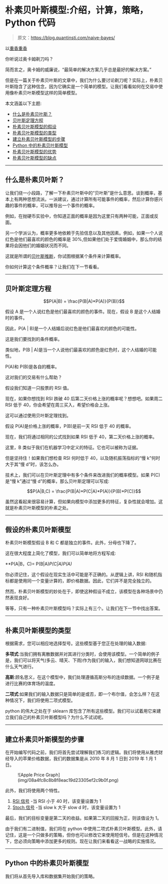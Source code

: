 # 朴素贝叶斯模型:介绍，计算，策略，Python 代码

> 原文：<https://blog.quantinsti.com/naive-bayes/>

以[重香重香](https://www.linkedin.com/in/rekhit/)

你听说过奥卡姆剃刀吗？

简而言之，奥卡姆的威廉说，“最简单的解决方案几乎总是最好的解决方案。”

但是在一篇关于朴素贝叶斯的文章中，我们为什么要讨论剃刀呢？实际上，朴素贝叶斯隐含了这种信念，因为它确实是一个简单的模型。让我们看看如何在交易中使用像朴素贝叶斯模型这样的简单模型。

本文涵盖以下主题:

*   [什么是朴素贝叶斯？](#what-is-naive-bayes)
*   [贝叶斯定理方程](#equation-for-bayes-theorem)
*   [朴素贝叶斯模型的假设](#assumptions-of-naive-bayes-model)
*   [朴素贝叶斯模型的类型](#types-of-naive-bayes-models)
*   [建立朴素贝叶斯模型的步骤](#steps-to-build-naive-bayes-model)
*   [Python 中的朴素贝叶斯模型](#naive-bayes-model-in-python)
*   [朴素贝叶斯模型的优势](#advantages-of-the-naive-bayes-model)
*   [朴素贝叶斯模型的缺点](#disadvantages-of-the-naive-bayes-model)

* * *

## **什么是朴素贝叶斯？**

让我们绕一小段路，了解一下朴素贝叶斯中的“贝叶斯”是什么意思。谈到概率，基本上有两种思想流派。一派建议，通过计算所有可能事件的概率，然后计算你感兴趣的事件的概率，可以推导出一个事件的概率。

例如，在抛硬币实验中，你知道正面的概率是因为这里只有两种可能，正面或反面。

另一个学派认为，概率更多地依赖于先验信息以及其他因素。例如，如果一个人说红色是他们最喜欢的颜色的概率是 30%,但如果他们处于爱情婚姻中，那么你的结果将会因他们的婚姻状况而不同。

这就是所谓的[贝叶斯推断](/bayesian-inference/)，你试图根据某个条件来计算概率。

你如何计算这个条件概率？让我们在下一节看看。

* * *

## **贝叶斯定理方程**

$$P(A|B) = \frac{P(B|A)*P(A)}{P(B)}$$

假设 A 是一个人说红色是他们最喜欢的颜色的事件。现在，假设 B 是这个人结婚时的事件。

因此，P(A | B)是一个人结婚后说红色是他们最喜欢的颜色的可能性。

这是我们要找到的条件概率。

类似地，P(B | A)是当一个人说他们最喜欢的颜色是红色时，这个人结婚的可能性。

P(A)和 P(B)是各自的概率。

这对我们的交易有什么帮助？

假设我们知道一只股票的 RSI 值。

现在，如果你想找到 RSI 跌破 40 后第二天价格上涨的概率呢？想想吧。如果周二 RSI 低于 40，你会希望在周三买入，希望价格会上涨。

这可以通过使用贝叶斯定理找到。

假设 P(A)是价格上涨的概率，P(B)是前一天 RSI 低于 40 的概率。

现在，我们将通过相同的公式找到如果 RSI 低于 40，第二天价格上涨的概率。

这里，B 类似于我们在机器学习中定义的特征。它也可以被称为证据。

但是坚持住！如果我们想检查 RSI 何时低于 40，以及随机振荡指标的“慢 k”何时大于其“慢 d”时，该怎么办。

技术上，我们可以在贝叶斯定理中有多个条件来改进我们的概率模型。如果 P(C)是“慢 k”通过“慢 d”的概率，那么贝叶斯定理可以写成:

$$P(A|B,C) = \frac{P(B|A)*P(C|A)*P(A)}{P(B)*P(C)}$$

虽然这看起来很容易计算，但如果向模型中添加更多的特征，复杂性就会增加。这就是朴素贝叶斯模型的朴素之处。

* * *

## **假设的朴素贝叶斯模型**

朴素贝叶斯模型假设 B 和 C 都是独立的事件。此外，分母也下降了。

这在很大程度上简化了模型，我们可以简单地将方程写成:

**P(A|B，C)= P(B|A)*P(C|A)*P(A)**

你必须记住，这个假设在现实生活中可能是不正确的。从逻辑上讲，RSI 和随机指标都是使用同一个变量计算的，即价格数据。因此，它们并不是完全独立的。

然而，朴素贝叶斯模型的妙处在于，即使这种假设不成立，该模型在各种场景中仍然表现良好。

等等，只有一种朴素贝叶斯模型吗？实际上有三个。让我们在下一节中找出答案。

* * *

## **朴素贝叶斯模型的类型**

根据需求，您可以相应地选择型号。这些模型基于您正在处理的输入数据:

**多项式**:当我们拥有离散数据并对其进行分类时，会使用该模型。一个简单的例子是，我们可以将天气(多云、晴天、下雨)作为我们的输入，我们想知道网球比赛在什么天气进行。

**高斯**:顾名思义，在这个模型中，我们处理遵循高斯分布的连续数据。一个例子是进行比赛的体育场的温度。

**二项式**:如果我们的输入数据只是简单的是或否，即一个布尔值，会怎么样？在这种情况下，我们将使用二项式模型。

python 的伟大之处在于 sklearn 库包含了所有这些模型。我们可以试着用它来建立我们自己的朴素贝叶斯模型吗？为什么不试试呢。

* * *

## **建立朴素贝叶斯模型的步骤**

在开始编写代码之前，我们将首先尝试理解我们练习的逻辑。我们将使用从雅虎财经导入的苹果价格数据，我们的数据集是从 2010 年 8 月 1 日到 2019 年 1 月 1 日。

<figure class="kg-card kg-image-card kg-width-full">![Apple Price Graph](img/08a4fc8c8b8f8eac19d23305ef2c9b0f.png)</figure>

此外，我们将使用两个特性。

1.  [RSI 信号](/rsi-indicator/) -当 RSI 小于 40 时，该变量设置为 1
2.  [Stoch 信号](/stochastic-oscillator/) -当 slow k 大于 slow d 时，该变量设置为 1

最后，我们的目标变量是第二天的收益。如果第二天的回报为正，则该值设为 1。

由于我们有二进制值，我们将在 python 中使用二项式朴素贝叶斯模型。此外，请记住，这是一个只做多的策略，但你也可以修改它来使用短信号。但是在这种情况下，您必须向策略中添加更多的规则。现在让我们来看看这一战略的实施情况。

* * *

## **Python 中的朴素贝叶斯模型**

我们将从首先导入库和数据集开始我们的策略。